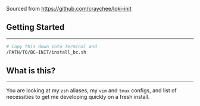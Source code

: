 Sourced from https://github.com/craychee/loki-init

## Getting Started

------------------

```bash
# Copy this down into Terminal and
/PATH/TO/BC-INIT/install_bc.sh
```

## What is this?

------------------

You are looking at my `zsh` aliases, my `vim` and `tmux` configs, and list
of necessities to get me developing quickly on a fresh install.
